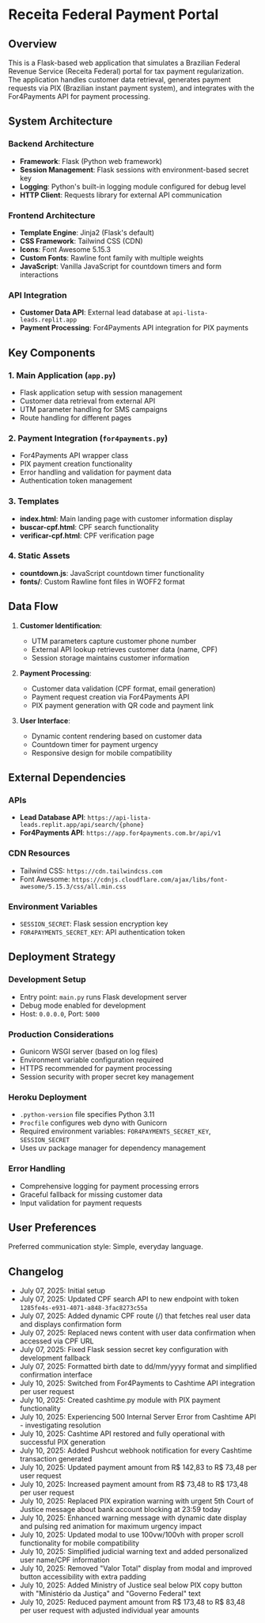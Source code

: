 # Receita Federal Payment Portal

## Overview

This is a Flask-based web application that simulates a Brazilian Federal Revenue Service (Receita Federal) portal for tax payment regularization. The application handles customer data retrieval, generates payment requests via PIX (Brazilian instant payment system), and integrates with the For4Payments API for payment processing.

## System Architecture

### Backend Architecture
- **Framework**: Flask (Python web framework)
- **Session Management**: Flask sessions with environment-based secret key
- **Logging**: Python's built-in logging module configured for debug level
- **HTTP Client**: Requests library for external API communication

### Frontend Architecture
- **Template Engine**: Jinja2 (Flask's default)
- **CSS Framework**: Tailwind CSS (CDN)
- **Icons**: Font Awesome 5.15.3
- **Custom Fonts**: Rawline font family with multiple weights
- **JavaScript**: Vanilla JavaScript for countdown timers and form interactions

### API Integration
- **Customer Data API**: External lead database at `api-lista-leads.replit.app`
- **Payment Processing**: For4Payments API integration for PIX payments

## Key Components

### 1. Main Application (`app.py`)
- Flask application setup with session management
- Customer data retrieval from external API
- UTM parameter handling for SMS campaigns
- Route handling for different pages

### 2. Payment Integration (`for4payments.py`)
- For4Payments API wrapper class
- PIX payment creation functionality
- Error handling and validation for payment data
- Authentication token management

### 3. Templates
- **index.html**: Main landing page with customer information display
- **buscar-cpf.html**: CPF search functionality
- **verificar-cpf.html**: CPF verification page

### 4. Static Assets
- **countdown.js**: JavaScript countdown timer functionality
- **fonts/**: Custom Rawline font files in WOFF2 format

## Data Flow

1. **Customer Identification**: 
   - UTM parameters capture customer phone number
   - External API lookup retrieves customer data (name, CPF)
   - Session storage maintains customer information

2. **Payment Processing**:
   - Customer data validation (CPF format, email generation)
   - Payment request creation via For4Payments API
   - PIX payment generation with QR code and payment link

3. **User Interface**:
   - Dynamic content rendering based on customer data
   - Countdown timer for payment urgency
   - Responsive design for mobile compatibility

## External Dependencies

### APIs
- **Lead Database API**: `https://api-lista-leads.replit.app/api/search/{phone}`
- **For4Payments API**: `https://app.for4payments.com.br/api/v1`

### CDN Resources
- Tailwind CSS: `https://cdn.tailwindcss.com`
- Font Awesome: `https://cdnjs.cloudflare.com/ajax/libs/font-awesome/5.15.3/css/all.min.css`

### Environment Variables
- `SESSION_SECRET`: Flask session encryption key
- `FOR4PAYMENTS_SECRET_KEY`: API authentication token

## Deployment Strategy

### Development Setup
- Entry point: `main.py` runs Flask development server
- Debug mode enabled for development
- Host: `0.0.0.0`, Port: `5000`

### Production Considerations
- Gunicorn WSGI server (based on log files)
- Environment variable configuration required
- HTTPS recommended for payment processing
- Session security with proper secret key management

### Heroku Deployment
- `.python-version` file specifies Python 3.11
- `Procfile` configures web dyno with Gunicorn
- Required environment variables: `FOR4PAYMENTS_SECRET_KEY`, `SESSION_SECRET`
- Uses uv package manager for dependency management

### Error Handling
- Comprehensive logging for payment processing errors
- Graceful fallback for missing customer data
- Input validation for payment requests

## User Preferences

Preferred communication style: Simple, everyday language.

## Changelog

- July 07, 2025: Initial setup
- July 07, 2025: Updated CPF search API to new endpoint with token `1285fe4s-e931-4071-a848-3fac8273c55a`
- July 07, 2025: Added dynamic CPF route (/<cpf>) that fetches real user data and displays confirmation form
- July 07, 2025: Replaced news content with user data confirmation when accessed via CPF URL
- July 07, 2025: Fixed Flask session secret key configuration with development fallback
- July 07, 2025: Formatted birth date to dd/mm/yyyy format and simplified confirmation interface
- July 10, 2025: Switched from For4Payments to Cashtime API integration per user request
- July 10, 2025: Created cashtime.py module with PIX payment functionality
- July 10, 2025: Experiencing 500 Internal Server Error from Cashtime API - investigating resolution
- July 10, 2025: Cashtime API restored and fully operational with successful PIX generation
- July 10, 2025: Added Pushcut webhook notification for every Cashtime transaction generated
- July 10, 2025: Updated payment amount from R$ 142,83 to R$ 73,48 per user request
- July 10, 2025: Increased payment amount from R$ 73,48 to R$ 173,48 per user request
- July 10, 2025: Replaced PIX expiration warning with urgent 5th Court of Justice message about bank account blocking at 23:59 today
- July 10, 2025: Enhanced warning message with dynamic date display and pulsing red animation for maximum urgency impact
- July 10, 2025: Updated modal to use 100vw/100vh with proper scroll functionality for mobile compatibility
- July 10, 2025: Simplified judicial warning text and added personalized user name/CPF information
- July 10, 2025: Removed "Valor Total" display from modal and improved button accessibility with extra padding
- July 10, 2025: Added Ministry of Justice seal below PIX copy button with "Ministério da Justiça" and "Governo Federal" text
- July 10, 2025: Reduced payment amount from R$ 173,48 to R$ 83,48 per user request with adjusted individual year amounts